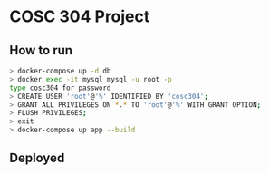 # COSC 304 Project

## How to run
```bash
> docker-compose up -d db
> docker exec -it mysql mysql -u root -p 
type cosc304 for password
> CREATE USER 'root'@'%' IDENTIFIED BY 'cosc304';
> GRANT ALL PRIVILEGES ON *.* TO 'root'@'%' WITH GRANT OPTION;
> FLUSH PRIVILEGES;
> exit
> docker-compose up app --build
```

## Deployed

